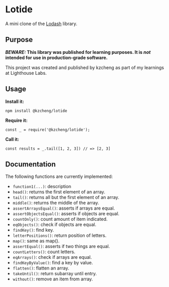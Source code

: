 # Lotide

A mini clone of the [Lodash](https://lodash.com) library.

## Purpose

**_BEWARE:_ This library was published for learning purposes. It is _not_ intended for use in production-grade software.**

This project was created and published by kzcheng as part of my learnings at Lighthouse Labs. 

## Usage

**Install it:**

`npm install @kzcheng/lotide`

**Require it:**

`const _ = require('@kzcheng/lotide');`

**Call it:**

`const results = _.tail([1, 2, 3]) // => [2, 3]`

## Documentation

The following functions are currently implemented:

* `function1(...)`: description
* `head()`: returns the first element of an array.
* `tail()`: returns all but the first element of an array.
* `middle()`: returns the middle of the array.
* `assertArraysEqual()`: asserts if arrays are equal.
* `assertObjectsEqual()`: asserts if objects are equal.
* `countOnly()`: count amount of item indicated.
* `eqObjects()`: check if objects are equal.
* `findKey()`: find key.
* `letterPositions()`: return position of letters.
* `map()`: same as map().
* `assertEqual()`: asserts if two things are equal.
* `countLetters()`: count letters.
* `eqArrays()`: check if arrays are equal.
* `findKeyByValue()`: find a key by value.
* `flatten()`: flatten an array.
* `takeUntil()`: return subarray until entry.
* `without()`: remove an item from array.
